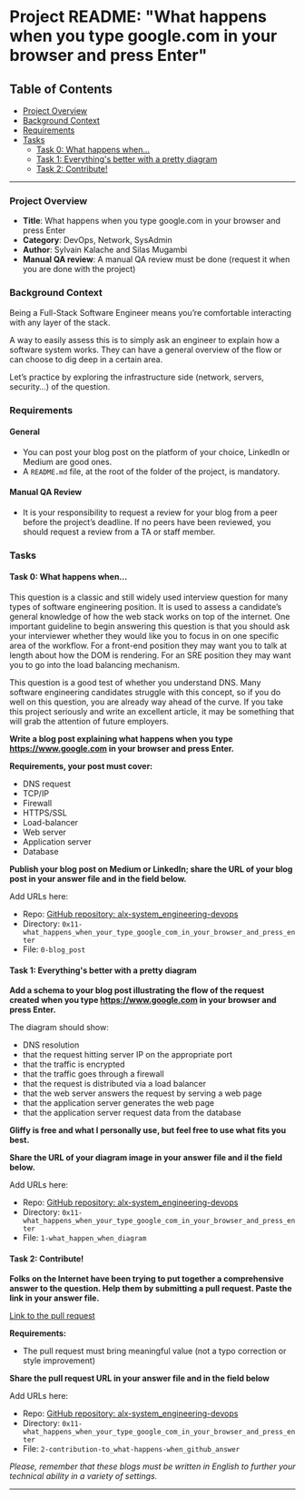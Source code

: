 # Project README: "What happens when you type google.com in your browser and press Enter"

## Table of Contents

- [Project Overview](#project-overview)
- [Background Context](#background-context)
- [Requirements](#requirements)
- [Tasks](#tasks)
  - [Task 0: What happens when...](#task-0-what-happens-when)
  - [Task 1: Everything's better with a pretty diagram](#task-1-everythings-better-with-a-pretty-diagram)
  - [Task 2: Contribute!](#task-2-contribute)
  
---

### Project Overview

- **Title**: What happens when you type google.com in your browser and press Enter
- **Category**: DevOps, Network, SysAdmin
- **Author**: Sylvain Kalache and Silas Mugambi
- **Manual QA review**: A manual QA review must be done (request it when you are done with the project)

### Background Context

Being a Full-Stack Software Engineer means you’re comfortable interacting with any layer of the stack.

A way to easily assess this is to simply ask an engineer to explain how a software system works. They can have a general overview of the flow or can choose to dig deep in a certain area.

Let’s practice by exploring the infrastructure side (network, servers, security…) of the question.

### Requirements

#### General

- You can post your blog post on the platform of your choice, LinkedIn or Medium are good ones.
- A `README.md` file, at the root of the folder of the project, is mandatory.

#### Manual QA Review

- It is your responsibility to request a review for your blog from a peer before the project’s deadline. If no peers have been reviewed, you should request a review from a TA or staff member.

### Tasks

#### Task 0: What happens when...

This question is a classic and still widely used interview question for many types of software engineering position. It is used to assess a candidate’s general knowledge of how the web stack works on top of the internet. One important guideline to begin answering this question is that you should ask your interviewer whether they would like you to focus in on one specific area of the workflow. For a front-end position they may want you to talk at length about how the DOM is rendering. For an SRE position they may want you to go into the load balancing mechanism.

This question is a good test of whether you understand DNS. Many software engineering candidates struggle with this concept, so if you do well on this question, you are already way ahead of the curve. If you take this project seriously and write an excellent article, it may be something that will grab the attention of future employers.

**Write a blog post explaining what happens when you type https://www.google.com in your browser and press Enter.**

**Requirements, your post must cover:**

- DNS request
- TCP/IP
- Firewall
- HTTPS/SSL
- Load-balancer
- Web server
- Application server
- Database

**Publish your blog post on Medium or LinkedIn; share the URL of your blog post in your answer file and in the field below.**

Add URLs here:

- Repo: [GitHub repository: alx-system_engineering-devops](https://github.com/mugambi12/alx-system_engineering-devops)
- Directory: `0x11-what_happens_when_your_type_google_com_in_your_browser_and_press_enter`
- File: `0-blog_post`

#### Task 1: Everything's better with a pretty diagram

**Add a schema to your blog post illustrating the flow of the request created when you type https://www.google.com in your browser and press Enter.**

The diagram should show:

- DNS resolution
- that the request hitting server IP on the appropriate port
- that the traffic is encrypted
- that the traffic goes through a firewall
- that the request is distributed via a load balancer
- that the web server answers the request by serving a web page
- that the application server generates the web page
- that the application server request data from the database

**Gliffy is free and what I personally use, but feel free to use what fits you best.**

**Share the URL of your diagram image in your answer file and il the field below.**

Add URLs here:

- Repo: [GitHub repository: alx-system_engineering-devops](https://github.com/mugambi12/alx-system_engineering-devops)
- Directory: `0x11-what_happens_when_your_type_google_com_in_your_browser_and_press_enter`
- File: `1-what_happen_when_diagram`

#### Task 2: Contribute!

**Folks on the Internet have been trying to put together a comprehensive answer to the question. Help them by submitting a pull request. Paste the link in your answer file.**

[Link to the pull request](https://github.com/mugambi12/alx-system_engineering-devops/what-happens-when#the-g-key-is-pressed)

**Requirements:**

- The pull request must bring meaningful value (not a typo correction or style improvement)

**Share the pull request URL in your answer file and in the field below**

Add URLs here:

- Repo: [GitHub repository: alx-system_engineering-devops](https://github.com/mugambi12/alx-system_engineering-devops)
- Directory: `0x11-what_happens_when_your_type_google_com_in_your_browser_and_press_enter`
- File: `2-contribution-to_what-happens-when_github_answer`


*Please, remember that these blogs must be written in English to further your technical ability in a variety of settings.*

---
